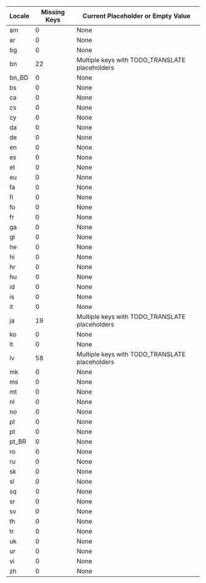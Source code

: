 | Locale | Missing Keys | Current Placeholder or Empty Value |
|--------|--------------|-----------------------------------|
| am | 0 | None |
| ar | 0 | None |
| bg | 0 | None |
| bn | 22 | Multiple keys with TODO_TRANSLATE placeholders |
| bn_BD | 0 | None |
| bs | 0 | None |
| ca | 0 | None |
| cs | 0 | None |
| cy | 0 | None |
| da | 0 | None |
| de | 0 | None |
| en | 0 | None |
| es | 0 | None |
| et | 0 | None |
| eu | 0 | None |
| fa | 0 | None |
| fi | 0 | None |
| fo | 0 | None |
| fr | 0 | None |
| ga | 0 | None |
| gl | 0 | None |
| he | 0 | None |
| hi | 0 | None |
| hr | 0 | None |
| hu | 0 | None |
| id | 0 | None |
| is | 0 | None |
| it | 0 | None |
| ja | 19 | Multiple keys with TODO_TRANSLATE placeholders |
| ko | 0 | None |
| lt | 0 | None |
| lv | 58 | Multiple keys with TODO_TRANSLATE placeholders |
| mk | 0 | None |
| ms | 0 | None |
| mt | 0 | None |
| nl | 0 | None |
| no | 0 | None |
| pl | 0 | None |
| pt | 0 | None |
| pt_BR | 0 | None |
| ro | 0 | None |
| ru | 0 | None |
| sk | 0 | None |
| sl | 0 | None |
| sq | 0 | None |
| sr | 0 | None |
| sv | 0 | None |
| th | 0 | None |
| tr | 0 | None |
| uk | 0 | None |
| ur | 0 | None |
| vi | 0 | None |
| zh | 0 | None |
